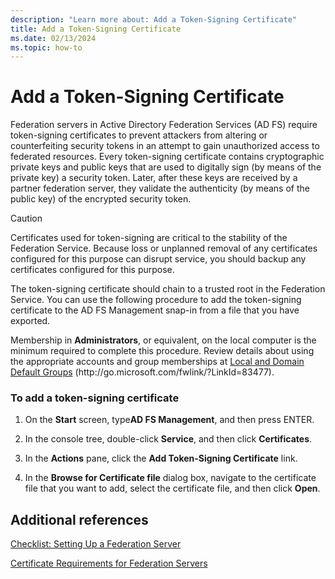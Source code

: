 ```yaml
---
description: "Learn more about: Add a Token-Signing Certificate"
title: Add a Token-Signing Certificate
ms.date: 02/13/2024
ms.topic: how-to
---
```


# Add a Token-Signing Certificate


Federation servers in Active Directory Federation Services \(AD FS\) require token\-signing certificates to prevent attackers from altering or counterfeiting security tokens in an attempt to gain unauthorized access to federated resources. Every token\-signing certificate contains cryptographic private keys and public keys that are used to digitally sign \(by means of the private key\) a security token. Later, after these keys are received by a partner federation server, they validate the authenticity \(by means of the public key\) of the encrypted security token.

> [!CAUTION]
> Certificates used for token\-signing are critical to the stability of the Federation Service. Because loss or unplanned removal of any certificates configured for this purpose can disrupt service, you should backup any certificates configured for this purpose.

The token\-signing certificate should chain to a trusted root in the Federation Service. You can use the following procedure to add the token\-signing certificate to the AD FS Management snap\-in from a file that you have exported.

Membership in **Administrators**, or equivalent, on the local computer is the minimum required to complete this procedure.  Review details about using the appropriate accounts and group memberships at [Local and Domain Default Groups](/previous-versions/orphan-topics/ws.10/dd728026(v=ws.10)) \(http:\/\/go.microsoft.com\/fwlink\/?LinkId\=83477\).

### To add a token\-signing certificate

1.  On the **Start** screen, type**AD FS Management**, and then press ENTER.

2.  In the console tree, double\-click **Service**, and then click **Certificates**.

3.  In the **Actions** pane, click the **Add Token\-Signing Certificate** link.

4.  In the **Browse for Certificate file** dialog box, navigate to the certificate file that you want to add, select the certificate file, and then click **Open**.

## Additional references
[Checklist: Setting Up a Federation Server](Checklist--Setting-Up-a-Federation-Server.md)

[Certificate Requirements for Federation Servers](../design/certificate-requirements-for-federation-servers.md)

